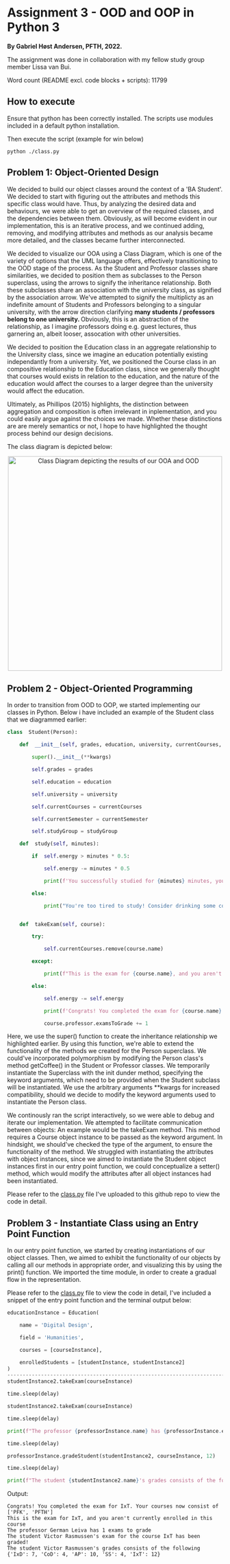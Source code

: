 # Assignment 3 - OOD and OOP in Python 3

<p> <strong> By Gabriel Høst Andersen, PFTH, 2022.</strong> </p>

<p> The assignment was done in collaboration with my fellow study group member Lissa van Bui. </p>

<p> Word count (README excl. code blocks + scripts): 11799 </p>

<h2> How to execute </h2>

<p> Ensure that python has been correctly installed. The scripts use modules included in a default python installation. </p>

<p>  Then execute the script (example for win below) </p>

```
python ./class.py
```

  
## Problem 1: Object-Oriented Design

<p> We decided to build our object classes around the context of a 'BA Student'. We decided to start with figuring out the attributes and methods this specific class would have. Thus, by analyzing the desired data and behaviours, we were able to get  an overview of the required classes, and the dependencies between them. Obviously, as will become evident in  our implementation, this is an iterative process,  and we continued adding, removing, and modifying attributes and methods as our analysis became more detailed, and the classes became further interconnected.  </p>

<p> We decided to visualize our OOA using a Class Diagram, which is one of the variety of options that the UML language offers, effectively transitioning to the OOD stage of the process. As the Student and Professor classes share similarities, we decided to position them as subclasses to the Person superclass, using the arrows to signify the inheritance relationship. Both these subclasses share an  association with the university class, as signified by the association arrow. We've attempted to signify the multiplicty as an indefinite amount of Students and Professors belonging to a singular university, with the arrow direction clarifying <strong> many students / professors belong to one university. </strong> Obviously, this is an abstraction of the relationship, as I imagine professors doing e.g. guest lectures, thus garnering an, albeit looser, assocation with other universities. </p>

<p> We decided to position the Education class in an aggregate relationship to the University class, since we imagine an education potentially existing independantly from a university. Yet, we positioned the Course class in an compositive relationship to the Education class, since we generally thought that courses would exists in relation to the education, and the nature of the education would  affect the courses to a larger degree than the university would affect the education.  </p>

<p> Ultimately, as Phillipos (2015) highlights, the distinction between aggregation and composition is often irrelevant in inplementation, and you could easily argue against the choices we made. Whether these distinctions are are merely semantics or not, I hope to have highlighted the thought process behind our design decisions. </p>

<p> The class diagram is depicted below: </p>

<p align="center">
	<img src="ASSIGNMENT3_CLASS_DIAGRAM.png" alt="Class Diagram depicting the results of our OOA and OOD" width=500px>
</p>

## Problem 2 - Object-Oriented Programming
In order to transition from OOD to OOP, we started implementing our classes in Python. Below i have included an example of the Student class that we diagrammed earlier:

````py
class  Student(Person):

	def  __init__(self, grades, education, university, currentCourses, currentSemester, studyGroup=None, **kwargs):

		super().__init__(**kwargs)

		self.grades = grades

		self.education = education

		self.university = university

		self.currentCourses = currentCourses

		self.currentSemester = currentSemester

		self.studyGroup = studyGroup

	def  study(self, minutes):

		if  self.energy > minutes * 0.5:

			self.energy -= minutes * 0.5

			print(f'You successfully studied for {minutes} minutes, you now have {self.energy} energy left!')

		else:

			print("You're too tired to study! Consider drinking some coffee or getting some sleep :)")


	def  takeExam(self, course):

		try:

			self.currentCourses.remove(course.name)

		except:

			print(f"This is the exam for {course.name}, and you aren't currently enrolled in this course")

		else:

			self.energy -= self.energy

			print(f'Congrats! You completed the exam for {course.name}. Your courses now consist of {self.currentCourses}')

			course.professor.examsToGrade += 1
````

Here, we use the super() function to create the inheritance relationship we highlighted earlier. By using this function, we're able to extend the functionality of the methods we created for the Person superclass. We could've incorporated polymorphism by modifying the Person class's method getCoffee() in the Student or Professor classes. We temporarily instantiate the Superclass with the init dunder method, specifying the keyword arguments, which need to be provided when the Student subclass will be instantiated. We use the arbitrary  arguments **kwargs for increased compatibility, should we decide to modify the keyword arguments used to instantiate the Person class.

We continously ran the script interactively, so we were able to debug and iterate our implementation. We  attempted  to facilitate communication between objects: An example would be the takeExam method. This method requires a Course object instance to be passed as the keyword argument.  In hindsight, we should've checked the type of the argument, to ensure the functionality of the method. We struggled with instantiating  the attributes  with  object instances, since we aimed to instantiate the Student  object instances first in our entry point function, we could conceptualize a setter() method, which would modify the attributes after all object instances had been instantiated. 

Please refer to the [class.py](class.py) file I've uploaded to this github repo to view the code in detail. 

##  Problem 3 -  Instantiate Class using an Entry Point Function

In our entry point function, we started by creating instantiations of our object classes. Then, we aimed to exhibit the functionality of our objects by calling all our methods in appropriate order, and visualizing this by using the print() function. We imported the time module,  in order to create a gradual flow in the representation. 

Please refer to the [class.py](class.py) file to view the code in detail, I've included a snippet of the entry point function and the terminal output below:

````py
educationInstance = Education(

	name = 'Digital Design',

	field = 'Humanities',

	courses = [courseInstance],

	enrolledStudents = [studentInstance, studentInstance2]
)
---------------------------------------------------------------------------------------
studentInstance2.takeExam(courseInstance)

time.sleep(delay)

studentInstance2.takeExam(courseInstance)

time.sleep(delay)

print(f"The professor {professorInstance.name} has {professorInstance.examsToGrade} exams to grade")

time.sleep(delay)

professorInstance.gradeStudent(studentInstance2, courseInstance, 12)

time.sleep(delay)

print(f"The student {studentInstance2.name}'s grades consists of the following {studentInstance2.grades}")
````

Output:

````
Congrats! You completed the exam for IxT. Your courses now consist of ['PFK', 'PFTH']
This is the exam for IxT, and you aren't currently enrolled in this course
The professor German Leiva has 1 exams to grade
The student Victor Rasmussen's exam for the course IxT has been graded!
The student Victor Rasmussen's grades consists of the following {'IxD': 7, 'CoD': 4, 'AP': 10, 'SS': 4, 'IxT': 12}
````



